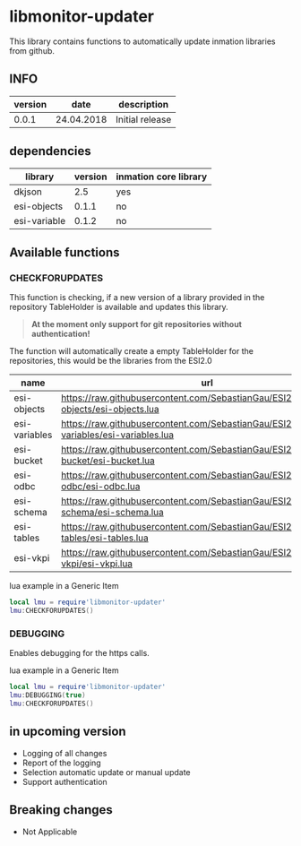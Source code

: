 # libmonitor-updater

This library contains functions to automatically update inmation libraries from github.

## INFO

| version | date       | description     |
| ------- | ---------- | --------------- |
| 0.0.1   | 24.04.2018 | Initial release |

## dependencies

| library      | version | inmation core library |
| ------------ | ------- | --------------------- |
| dkjson       | 2.5     | yes                   |
| esi-objects  | 0.1.1   | no                    |
| esi-variable | 0.1.2   | no                    |

## Available functions

### CHECKFORUPDATES

This function is checking, if a new version of a library provided in the repository TableHolder is available and updates this library.
>**At the moment only support for git repositories without authentication!**

The function will automatically create a empty TableHolder for the repositories, this would be the libraries from the ESI2.0

| name          | url                                                                                            | scope  |
| ------------- | ---------------------------------------------------------------------------------------------- | ------ |
| esi-objects   | <https://raw.githubusercontent.com/SebastianGau/ESI2.0/master/esi-objects/esi-objects.lua>     | System |
| esi-variables | <https://raw.githubusercontent.com/SebastianGau/ESI2.0/master/esi-variables/esi-variables.lua> | System |
| esi-bucket    | <https://raw.githubusercontent.com/SebastianGau/ESI2.0/master/esi-bucket/esi-bucket.lua>       | System |
| esi-odbc      | <https://raw.githubusercontent.com/SebastianGau/ESI2.0/master/esi-odbc/esi-odbc.lua>           | System |
| esi-schema    | <https://raw.githubusercontent.com/SebastianGau/ESI2.0/master/esi-schema/esi-schema.lua>       | System |
| esi-tables    | <https://raw.githubusercontent.com/SebastianGau/ESI2.0/master/esi-tables/esi-tables.lua>       | System |
| esi-vkpi      | <https://raw.githubusercontent.com/SebastianGau/ESI2.0/master/esi-vkpi/esi-vkpi.lua>           | System |

lua example in a Generic Item

```lua
local lmu = require'libmonitor-updater'
lmu:CHECKFORUPDATES()
```

### DEBUGGING

Enables debugging for the https calls.

lua example in a Generic Item

```lua
local lmu = require'libmonitor-updater'
lmu:DEBUGGING(true)
lmu:CHECKFORUPDATES()
```

## in upcoming version

- Logging of all changes
- Report of the logging
- Selection automatic update or manual update
- Support authentication

## Breaking changes

- Not Applicable
